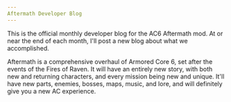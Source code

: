 ```yaml
---
Aftermath Developer Blog
---
```


This is the official monthly developer blog for the AC6 Aftermath mod.
At or near the end of each month, I'll post a new blog about what we accomplished.

Aftermath is a comprehensive overhaul of Armored Core 6, set after the events of the Fires of Raven. It will have an entirely new story, with both new and returning characters, and every mission being new and unique. It'll have new parts, enemies, bosses, maps, music, and lore, and will definitely give you a new AC experience.

